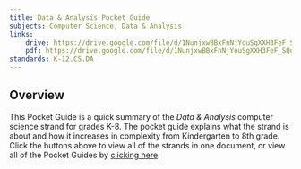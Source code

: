 ```yaml
---
title: Data & Analysis Pocket Guide
subjects: Computer Science, Data & Analysis
links:
    drive: https://drive.google.com/file/d/1NunjxwBBxFnNjYouSgXXH3FeF_SQoM4K/view?usp=drive_link
    pdf: https://drive.google.com/file/d/1NunjxwBBxFnNjYouSgXXH3FeF_SQoM4K/view?usp=drive_link
standards: K-12.CS.DA
---
```


## Overview

This Pocket Guide is a quick summary of the *Data & Analysis* computer science strand for grades K-8. The pocket guide explains what the strand is about and how it increases in complexity from Kindergarten to 8th grade. Click the buttons above to view all of the strands in one document, or view all of the Pocket Guides by [clicking here](/library/browse/pocket-guides).